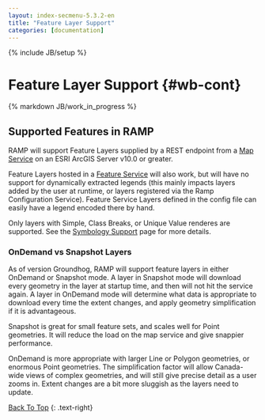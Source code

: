 ```yaml
---
layout: index-secmenu-5.3.2-en
title: "Feature Layer Support"
categories: [documentation]
---
```

{% include JB/setup %}

<a name="top" />

# Feature Layer Support {#wb-cont}

{% markdown JB/work_in_progress %}

<div class="toc"></div>

## Supported Features in RAMP

RAMP will support Feature Layers supplied by a REST endpoint from a [Map Service](http://resources.arcgis.com/en/help/arcgis-rest-api/#/Map_Service/02r3000000w2000000/) on an ESRI ArcGIS Server v10.0 or greater.  

Feature Layers hosted in a [Feature Service](http://resources.arcgis.com/en/help/arcgis-rest-api/#/Feature_Service/02r3000000z2000000/) will also work, but will have no support for dynamically extracted legends (this mainly impacts layers added by the user at runtime, or layers registered via the Ramp Configuration Service).  Feature Service Layers defined in the config file can easily have a legend encoded there by hand.

Only layers with Simple, Class Breaks, or Unique Value renderes are supported.  See the [Symbology Support](symbology-en.html) page for more details.

### OnDemand vs Snapshot Layers

As of version Groundhog, RAMP will support feature layers in either OnDemand or Snapshot mode.  A layer in Snapshot mode will download every geometry in the layer at startup time, and then will not hit the service again.  A layer in OnDemand mode will determine what data is appropriate to download every time the extent changes, and apply geometry simplification if it is advantageous.

Snapshot is great for small feature sets, and scales well for Point geometries. It will reduce the load on the map service and give snappier performance.

OnDemand is more appropriate with larger Line or Polygon geometries, or enormous Point geometries.  The simplification factor will allow Canada-wide views of complex geometries, and will still give precise detail as a user zooms in. Extent changes are a bit more sluggish as the layers need to update.

[Back To Top](#top)
{: .text-right}
